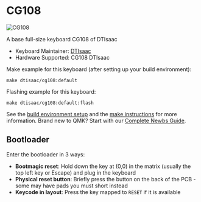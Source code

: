 # CG108

![CG108](https://i.imgur.com/AUqkNhEh.jpg)

A base full-size keyboard CG108 of DTIsaac

* Keyboard Maintainer: [DTIsaac](https://github.com/daotakisaac)
* Hardware Supported: CG108 DTIsaac

Make example for this keyboard (after setting up your build environment):

    make dtisaac/cg108:default

Flashing example for this keyboard:

    make dtisaac/cg108:default:flash

See the [build environment setup](https://docs.qmk.fm/#/getting_started_build_tools) and the [make instructions](https://docs.qmk.fm/#/getting_started_make_guide) for more information. Brand new to QMK? Start with our [Complete Newbs Guide](https://docs.qmk.fm/#/newbs).

## Bootloader

Enter the bootloader in 3 ways:

* **Bootmagic reset**: Hold down the key at (0,0) in the matrix (usually the top left key or Escape) and plug in the keyboard
* **Physical reset button**: Briefly press the button on the back of the PCB - some may have pads you must short instead
* **Keycode in layout**: Press the key mapped to `RESET` if it is available
